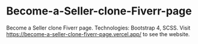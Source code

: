 # Become-a-Seller-clone-Fiverr-page
Become a Seller clone Fiverr page.
Technologies: Bootstrap 4, SCSS.
Visit https://become-a-seller-clone-fiverr-page.vercel.app/ to see the website.
